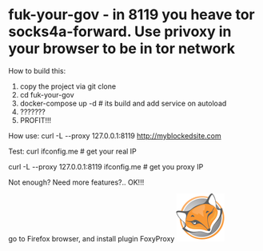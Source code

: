 # fuk-your-gov - in 8119 you heave tor socks4a-forward. Use privoxy in your browser to be in tor network

How to build this:
1) copy the project via git clone
2) cd fuk-your-gov
3) docker-compose up -d # its build and add service on autoload
4) ???????
5) PROFIT!!!

How use:
curl -L --proxy 127.0.0.1:8119 http://myblockedsite.com

Test:
curl ifconfig.me # get your real IP

curl -L --proxy 127.0.0.1:8119 ifconfig.me # get you proxy IP

Not enough? Need more features?..
OK!!!

go to Firefox browser, and install plugin FoxyProxy
![alt text](https://raw.githubusercontent.com/suicidesky92/fuk-your-gov/master/tutorialpics/icon.svg)
